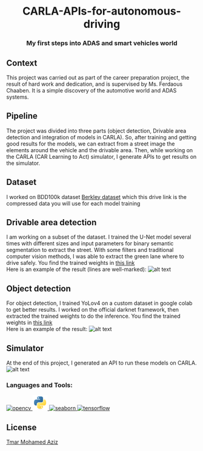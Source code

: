 <h1 align="center">CARLA-APIs-for-autonomous-driving</h1>
<h3 align="center">My first steps into ADAS and smart vehicles world</h3>



## Context

This project was carried out as part of the career preparation project, the result of hard work and dedication, and is supervised by Ms. Ferdaous Chaaben. It is a simple discovery of the automotive world and ADAS systems.

## Pipeline

The project was divided into three parts (object detection, Drivable area detection and integration of models in CARLA). So, after training and getting good results for the models, we can extract from a street image the elements around the vehicle and the drivable area.
Then, while working on the CARLA (CAR Learning to Act) simulator, I generate APIs to get results on the simulator.

## Dataset
I worked on BDD100k dataset [Berkley dataset](https://drive.google.com/file/d/17QDoDyQcH1cFSHfoBprNWz9i-_nEQm4K/view?usp=sharing) which this drive link is the compressed data you will use for each model training

## Drivable area detection
I am working on a subset of the dataset. I trained the U-Net model several times with different sizes and input parameters for binary semantic segmentation to extract the street. With some filters and traditional computer vision methods, I was able to extract the green lane where to drive safely. You find the trained weights in [this link](https://drive.google.com/file/d/1t6pNvmg9ZqLfIbj6AzHYb0CcbzGfS0ao/view?usp=sharing)            
Here is an example of the result (lines are well-marked):
![alt text](https://i.postimg.cc/pXz8LdWL/lane-result.jpg)

## Object detection
For object detection, I trained YoLov4 on a custom dataset in google colab to get better results.
I worked on the official darknet framework, then extracted the trained weights to do the inference. You find the trained weights in [this link](https://drive.google.com/drive/folders/1Hfg9HSOBppiRLDPRZ-4TsmyF6DgP7-Ru?usp=sharing)   
Here is an example of the result:
![alt text](https://i.postimg.cc/d0PTPcPT/od.jpg)

## Simulator
At the end of this project, I generated an API to run these models on CARLA.
![alt text](https://i.postimg.cc/x8xHh9mV/full.jpg)

<h3 align="left">Languages and Tools:</h3>
<p align="left"> <a href="https://opencv.org/" target="_blank" rel="noreferrer"> <img src="https://www.vectorlogo.zone/logos/opencv/opencv-icon.svg" alt="opencv" width="40" height="40"/> </a> <a href="https://www.python.org" target="_blank" rel="noreferrer"> <img src="https://raw.githubusercontent.com/devicons/devicon/master/icons/python/python-original.svg" alt="python" width="40" height="40"/> </a> <a href="https://seaborn.pydata.org/" target="_blank" rel="noreferrer"> <img src="https://seaborn.pydata.org/_images/logo-mark-lightbg.svg" alt="seaborn" width="40" height="40"/> </a> <a href="https://www.tensorflow.org" target="_blank" rel="noreferrer"> <img src="https://www.vectorlogo.zone/logos/tensorflow/tensorflow-icon.svg" alt="tensorflow" width="40" height="40"/> </a> </p>


## License
[Tmar Mohamed Aziz](https://www.linkedin.com/in/tmar-med-aziz/)
